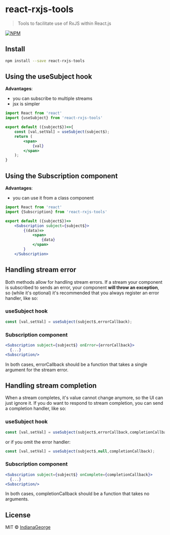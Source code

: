 # react-rxjs-tools

> Tools to facilitate use of RxJS within React.js

[![NPM](https://img.shields.io/npm/v/react-rxjs-tools.svg)](https://www.npmjs.com/package/react-rxjs-tools)

## Install

```bash
npm install --save react-rxjs-tools
```

## Using the useSubject hook

**Advantages**:
- you can subscribe to multiple streams
- jsx is simpler

```jsx
import React from 'react'
import {useSubject} from 'react-rxjs-tools'

export default ({subject$})=>{
    const [val,setVal] = useSubject(subject$);
    return (
        <span>
            {val}
        </span>
    );
}
```

## Using the Subscription component
**Advantages**:
- you can use it from a class component
```jsx
import React from 'react'
import {Subscription} from 'react-rxjs-tools'

export default ({subject$})=>
    <Subscription subject={subject$}>
        {(data)=>
            <span>
                {data}
            </span>
        }
    </Subscription>
```

## Handling stream error
Both methods allow for handling stream errors. If a stream your component is subscribed to sends an error, your component **will throw an exception**, so (while it's optional) it's recommended that you always register an error handler, like so:

### useSubject hook
```jsx
const [val,setVal] = useSubject(subject$,errorCallback);
```

### Subscription component
```jsx
<Subscription subject={subject$} onError={errorCallback}>
  {...}
<Subscription/>
```
In both cases, errorCallback should be a function that takes a single argument for the stream error.

## Handling stream completion
When a stream completes, it's value cannot change anymore, so the UI can just ignore it. If you do want to respond to stream completion, you can send a completion handler, like so:

### useSubject hook
```jsx
const [val,setVal] = useSubject(subject$,errorCallback,completionCallback);
```
or if you omit the error handler:
```jsx
const [val,setVal] = useSubject(subject$,null,completionCallback);
```


### Subscription component
```jsx
<Subscription subject={subject$} onComplete={completionCallback}>
  {...}
<Subscription/>
```
In both cases, completionCallback should be a function that takes no arguments.

## License

MIT © [IndianaGeorge](https://github.com/IndianaGeorge)

